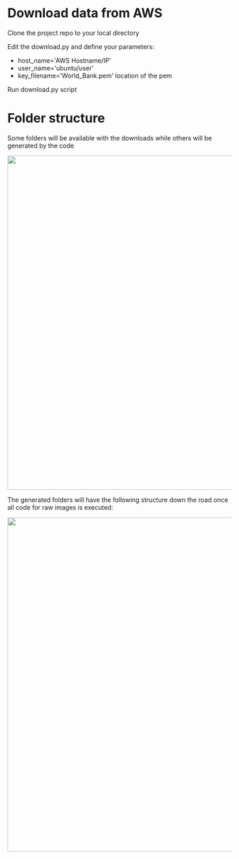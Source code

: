 # Download data from AWS

Clone the project repo to your local directory 

Edit the download.py and define your parameters:
  * host_name='AWS Hostname/IP'
  * user_name='ubuntu/user'
  * key_filename='World_Bank.pem' location of the pem

Run download.py script

# Folder structure

Some folders will be available with the downloads while others will be generated by the code

<img src=https://user-images.githubusercontent.com/34656794/165401291-7504822f-d4c2-49c5-a594-f61538c4eb42.png width ="750" length="750">

The generated folders will have the following structure down the road once all code for raw images is executed:

<img src=https://user-images.githubusercontent.com/34656794/165401391-f1d14107-6f12-4bdc-b09f-0807494e2c2e.png width ="750" length="750">





